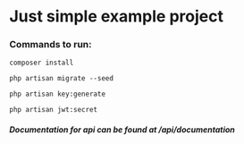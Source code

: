 # Just simple example project

### Commands to run:
`composer install`

`php artisan migrate --seed`

`php artisan key:generate`

`php artisan jwt:secret`

##### Documentation for api can be found at /api/documentation

